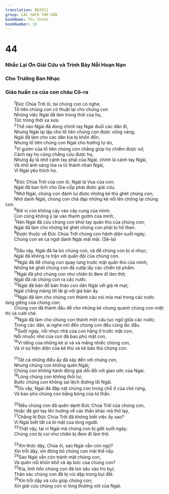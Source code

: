 ```yaml
---
translation: BD2011
group: CÁC SÁCH THƠ-VĂN
bookName: Thi-thiên 
bookNumber: 19
---
```


<div class="title"><h1>44</h1><h3>Nhắc Lại Ơn Giải Cứu và Trình Bày Nỗi Hoạn Nạn</h3><h3>Cho Trưởng Ban Nhạc</h3><h3>Giáo huấn ca của con cháu Cô-ra</h3></div>
<span class="verse thi_44_1">  <sup>1</sup>Ðức Chúa Trời ôi, tai chúng con có nghe,<br/>  Tổ tiên chúng con có thuật lại cho chúng con<br/>  Những việc Ngài đã làm trong thời của họ,<br/>  Tức trong thời xa xưa.<br/></span>
<span class="verse thi_44_2">  <sup>2</sup>Thể nào Ngài đã dùng chính tay Ngài đuổi các dân đi,<br/>  Nhưng Ngài lại lập cho tổ tiên chúng con được vững vàng;<br/>  Ngài đã làm cho các dân kia bị khốn đốn,<br/>  Nhưng tổ tiên chúng con Ngài cho hưởng tự do,<br/></span>
<span class="verse thi_44_3">  <sup>3</sup>Vì gươm của tổ tiên chúng con chẳng giúp họ chiếm được xứ;<br/>  Cánh tay họ cũng chẳng cứu được họ,<br/>  Nhưng ấy là nhờ cánh tay phải của Ngài, chính là cánh tay Ngài,<br/>  Và nhờ ánh sáng tỏa ra từ thánh nhan Ngài,<br/>  Vì Ngài yêu thích họ.<br/><br/></span>
<span class="verse thi_44_4">  <sup>4</sup>Ðức Chúa Trời của con ôi, Ngài là Vua của con;<br/>  Ngài đã ban lịnh cho Gia-cốp phải được giải cứu.<br/></span>
<span class="verse thi_44_5">  <sup>5</sup>Nhờ Ngài, chúng con đánh lui được những kẻ thù ghét chúng con;<br/>  Nhờ danh Ngài, chúng con chà đạp những kẻ nổi lên chống lại chúng con.<br/></span>
<span class="verse thi_44_6">  <sup>6</sup>Bởi vì con không cậy vào cây cung của mình;<br/>  Con cũng không ỷ lại vào thanh gươm của mình,<br/></span>
<span class="verse thi_44_7">  <sup>7</sup>Nên Ngài đã cứu chúng con khỏi tay quân thù của chúng con;<br/>  Ngài đã làm cho những kẻ ghét chúng con phải bị hổ thẹn.<br/></span>
<span class="verse thi_44_8">  <sup>8</sup>Ðược thuộc về Ðức Chúa Trời chúng con hãnh diện suốt ngày;<br/>  Chúng con sẽ ca ngợi danh Ngài mãi mãi. (Sê-la)<br/><br/></span>
<span class="verse thi_44_9">  <sup>9</sup>Dầu vậy, Ngài đã lìa bỏ chúng con, và để chúng con bị sỉ nhục;<br/>  Ngài đã không ra trận với quân đội của chúng con.<br/></span>
<span class="verse thi_44_10">  <sup>10</sup>Ngài đã để chúng con quay lưng trước mặt quân thù của mình;<br/>  Những kẻ ghét chúng con đã cướp lấy các chiến lợi phẩm.<br/></span>
<span class="verse thi_44_11">  <sup>11</sup>Ngài đã phó chúng con như chiên bị đem đi làm thịt;<br/>  Ngài đã rải chúng con ra các nước.<br/></span>
<span class="verse thi_44_12">  <sup>12</sup>Ngài đã bán đổ bán tháo con dân Ngài với giá rẻ mạt;<br/>  Ngài chẳng màng lời lãi gì với giá bán ấy.<br/></span>
<span class="verse thi_44_13">  <sup>13</sup>Ngài đã làm cho chúng con thành câu nói mỉa mai trong các nước láng giềng của chúng con;<br/>  Chúng con đã thành đầu đề cho những kẻ chung quanh chúng con miệt thị và cười chê.<br/></span>
<span class="verse thi_44_14">  <sup>14</sup>Ngài đã làm cho chúng con thành một câu tục ngữ giữa các nước;<br/>  Trong các dân, ai nghe nói đến chúng con đều cũng lắc đầu.<br/></span>
<span class="verse thi_44_15">  <sup>15</sup>Suốt ngày, nỗi nhục nhã của con hằng ở trước mặt con;<br/>  Nỗi nhuốc nhơ của con đã bao phủ mặt con,<br/></span>
<span class="verse thi_44_16">  <sup>16</sup>Vì tiếng của những kẻ sỉ vả và mắng nhiếc chúng con,<br/>  Và vì sự hiện diện của kẻ thù và kẻ báo thù chúng con.<br/><br/></span>
<span class="verse thi_44_17">  <sup>17</sup>Tất cả những điều ấy đã xảy đến với chúng con,<br/>  Nhưng chúng con không quên Ngài;<br/>  Chúng con không hành động giả dối đối với giao ước của Ngài.<br/></span>
<span class="verse thi_44_18">  <sup>18</sup>Lòng chúng con không thối lui;<br/>  Bước chúng con không sai lệch đường lối Ngài.<br/></span>
<span class="verse thi_44_19">  <sup>19</sup>Dù vậy, Ngài đã đập nát chúng con trong chỗ ở của chó rừng, <br/>  Và bao phủ chúng con bằng bóng của tử thần.<br/><br/></span>
<span class="verse thi_44_20">  <sup>20</sup>Nếu chúng con đã quên danh Ðức Chúa Trời của chúng con,<br/>  Hoặc đã giơ tay lên hướng về các thần khác mà thờ lạy,<br/></span>
<span class="verse thi_44_21">  <sup>21</sup>Chẳng lẽ Ðức Chúa Trời đã không biết việc ấy sao?<br/>  Vì Ngài biết tất cả bí mật của lòng người.<br/></span>
<span class="verse thi_44_22">  <sup>22</sup>Thật vậy, tại vì Ngài mà chúng con bị giết suốt ngày;<br/>  Chúng con bị coi như chiên bị đem đi làm thịt.<br/><br/></span>
<span class="verse thi_44_23">  <sup>23</sup>Xin thức dậy, Chúa ôi, sao Ngài vẫn còn ngủ?<br/>  Xin trỗi dậy, xin đừng bỏ chúng con mãi thế nầy.<br/></span>
<span class="verse thi_44_24">  <sup>24</sup>Sao Ngài vẫn còn tránh mặt chúng con,<br/>  Và quên nỗi khốn khổ và áp bức của chúng con?<br/></span>
<span class="verse thi_44_25">  <sup>25</sup>Kìa, linh hồn chúng con đã lún sâu vào tro bụi;<br/>  Thân xác chúng con đã bị vùi dập trong bụi đất.<br/></span>
<span class="verse thi_44_26">  <sup>26</sup>Xin trỗi dậy và cứu giúp chúng con;<br/>  Xin giải cứu chúng con vì lòng thương xót của Ngài.<br/></span>
